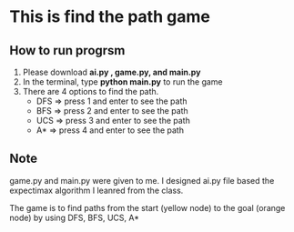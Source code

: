 This is find the path game
==============

How to run progrsm
---------

1. Please download **ai.py , game.py, and main.py** 
2. In the terminal, type **python main.py** to run the game
3. There are 4 options to find the path. 
    - DFS  => press 1 and enter to see the path
    - BFS  => press 2 and enter to see the path
    - UCS  => press 3 and enter to see the path
    - A*  => press 4 and enter to see the path


Note 
--------
game.py and main.py were given to me. I designed ai.py file based the expectimax algorithm I leanred from the class. 

The game is to find paths from the start (yellow node) to the goal (orange node) by using DFS, BFS, UCS, A*
